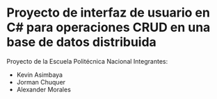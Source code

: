 # Proyecto de interfaz de usuario en C# para operaciones CRUD en una base de datos distribuida
Proyecto de la Escuela Politécnica Nacional
Integrantes: 
- Kevin Asimbaya
- Jorman Chuquer
- Alexander Morales
